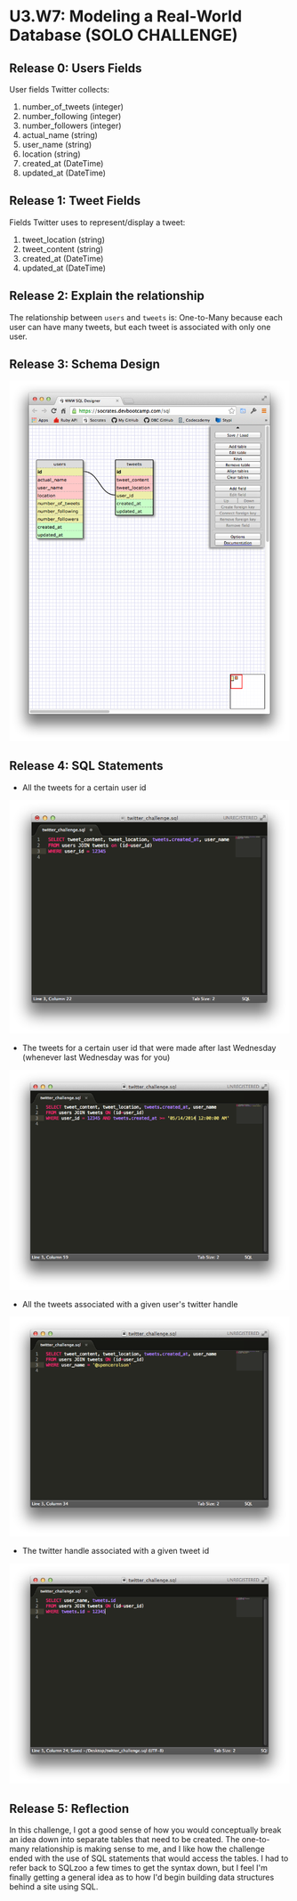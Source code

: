 # U3.W7: Modeling a Real-World Database (SOLO CHALLENGE)

## Release 0: Users Fields
User fields Twitter collects:


1. number_of_tweets (integer)
2. number_following (integer)
3. number_followers (integer)
4. actual_name (string)
5. user_name (string)
6. location (string)
7. created_at (DateTime)
8. updated_at (DateTime)

## Release 1: Tweet Fields
Fields Twitter uses to represent/display a tweet:


1. tweet_location (string)
2. tweet_content (string)
3. created_at (DateTime)
4. updated_at (DateTime)

## Release 2: Explain the relationship
The relationship between `users` and `tweets` is: One-to-Many because each user can have many tweets, but each tweet is associated with only one user.


## Release 3: Schema Design
![twitter](../imgs/twitter.png)

## Release 4: SQL Statements
<!-- Include your SQL Statements. How can you make markdown files show blocks of code? -->

* All the tweets for a certain user id

![all tweets for a certain user id](../imgs/all_tweets_for_user_id.png)

* The tweets for a certain user id that were made after last Wednesday (whenever last Wednesday was for you)

![all tweets for a certain user id after last wednesday](../imgs/all_tweets_for_user_id_after_date.png)

* All the tweets associated with a given user's twitter handle

![all tweets for a certain user name](../imgs/all_tweets_for_user_name.png)

* The twitter handle associated with a given tweet id

![user name for tweet id](../imgs/user_name_for_tweet_id.png)


## Release 5: Reflection

In this challenge, I got a good sense of how you would conceptually break an idea down into separate tables that need to be created. The one-to-many relationship is making sense to me, and I like how the challenge ended with the use of SQL statements that would access the tables. I had to refer back to SQLzoo a few times to get the syntax down, but I feel I'm finally getting a general idea as to how I'd begin building data structures behind a site using SQL.